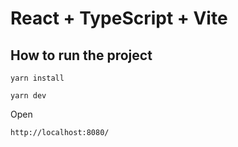 # React + TypeScript + Vite

## How to run the project

```
yarn install
```

```
yarn dev
```

Open

```
http://localhost:8080/
```
